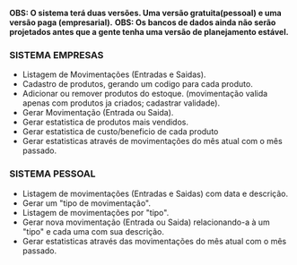 **OBS: O sistema terá duas versões. Uma versão gratuita(pessoal) e uma versão paga (empresarial).**
**OBS: Os bancos de dados ainda não serão projetados antes que a gente tenha uma versão de planejamento estável.**

### SISTEMA EMPRESAS ###
 - Listagem de Movimentações (Entradas e Saidas).
 - Cadastro de produtos, gerando um codigo para cada produto.
 - Adicionar ou remover produtos do estoque. (movimentação valida apenas com produtos ja criados; cadastrar validade).
 - Gerar Movimentação (Entrada ou Saida).
 - Gerar estatistica de produtos mais vendidos.
 - Gerar estatistica de custo/beneficio de cada produto
 - Gerar estatisticas através de movimentações do mês atual com o mês passado.

### SISTEMA PESSOAL ###
 - Listagem de movimentações (Entradas e Saidas) com data e descrição.
 - Gerar um "tipo de movimentação".
 - Listagem de movimentações por "tipo".
 - Gerar nova movimentação (Entrada ou Saida) relacionando-a à um "tipo" e cada uma com sua descrição.
 - Gerar estatisticas através das movimentações do mês atual com o mês passado.
